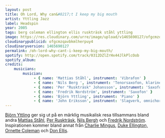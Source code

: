 ```yaml
---
layout: post
title: Oh Lord, Why can&#8217;t I keep my big mouth
artist: Yttling Jazz
label: Headspin
year: 2005
tags: berg coleman ellington ellis ruskträsk ståhl yttling
image: https://res.cloudinary.com/urre/image/upload/v1465690127/ofgcmzqavbkmlherpuy4.jpg
cloudinarypublicid: ofgcmzqavbkmlherpuy4
cloudinaryversion: 1465690127
permalink: /oh-lord-why-cant-i-keep-my-big-mouth/
spotify: http://open.spotify.com/track/0312DZlZrHx44JlkPlcOob
spotify_album: 
credits:
    musicians:
        musician:
             - { name: 'Mattias Ståhl', instrument: 'Vibrafon' }
             - { name: 'Nils Berg ', instrument: 'Tenorsaxofon, klarinett' }
             - { name: 'Per "Ruskträsk" Johansson', instrument: 'Saxofon' }
             - { name: 'Fredrik Nordström', instrument: 'Saxofon' }
             - { name: 'Björn Yttling', instrument: 'Piano' }
             - { name: 'John Eriksson', instrument: 'Slagverk, omnichord, univox' }
---
```


<a href="http://en.wikipedia.org/wiki/Bj%C3%B6rn_Yttling">Björn Yttling</a> ger sig ut på en märklig musikalisk resa tillsammans bland andra <a href="http://mattiasstahl.com/">Mattias Ståhl</a>, <a href="http://sv.wikipedia.org/wiki/Per_%22Rusktr%C3%A4sk%22_Johansson">Per Ruskträsk</a>, <a href="http://jazztips.se/etikett/berg">Nils Bergh</a> och <a href="http://www.fredriknordstrom.com/">Fredrik Nordström</a>. Inspirationen kommer bland annat från <a href="http://en.wikipedia.org/wiki/Charles_Mingus">Charlie Mingus</a>, <a href="http://en.wikipedia.org/wiki/Duke_Ellington">Duke Ellington,</a> <a href="http://en.wikipedia.org/wiki/Ornette_Coleman">Ornette Coleman</a> och <a href="http://en.wikipedia.org/wiki/Don_Ellis">Don Ellis</a>.